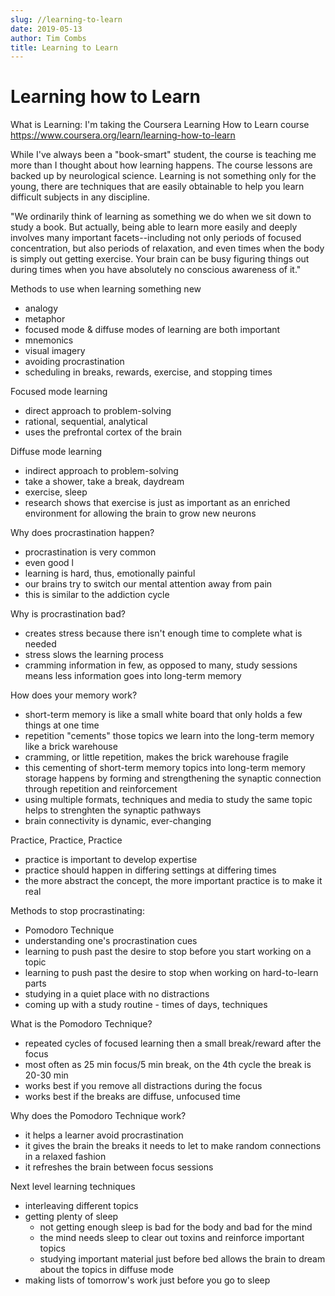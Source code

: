 ```yaml
---
slug: //learning-to-learn
date: 2019-05-13
author: Tim Combs
title: Learning to Learn
---
```


# Learning how to Learn

What is Learning:
I'm taking the Coursera Learning How to Learn course
https://www.coursera.org/learn/learning-how-to-learn

While I've always been a "book-smart" student, the course is teaching me more than I thought about how learning happens. The course lessons are backed up by neurological science. Learning is not something only for the young, there are techniques that are easily obtainable to help you learn difficult subjects in any discipline.

"We ordinarily think of learning as something we do when we sit down to study a book. But actually, being able to learn more easily and deeply involves many important facets--including not only periods of focused concentration, but also periods of relaxation, and even times when the body is simply out getting exercise. Your brain can be busy figuring things out during times when you have absolutely no conscious awareness of it."

Methods to use when learning something new
- analogy
- metaphor
- focused mode & diffuse modes of learning are both important
- mnemonics
- visual imagery
- avoiding procrastination
- scheduling in breaks, rewards, exercise, and stopping times

Focused mode learning
- direct approach to problem-solving
- rational, sequential, analytical
- uses the prefrontal cortex of the brain

Diffuse mode learning
- indirect approach to problem-solving
- take a shower, take a break, daydream
- exercise, sleep
- research shows that exercise is just as important as an enriched environment for allowing the brain to grow new neurons

Why does procrastination happen?
- procrastination is very common
- even good l
- learning is hard, thus, emotionally painful
- our brains try to switch our mental attention away from pain
- this is similar to the addiction cycle

Why is procrastination bad?
- creates stress because there isn't enough time to complete what is needed
- stress slows the learning process
- cramming information in few, as opposed to many, study sessions means less information goes into long-term memory

How does your memory work?
- short-term memory is like a small white board that only holds a few things at one time
- repetition "cements" those topics we learn into the long-term memory like a brick warehouse
- cramming, or little repetition, makes the brick warehouse fragile
- this cementing of short-term memory topics into long-term memory storage happens by forming and strengthening the synaptic connection through repetition and reinforcement
- using multiple formats, techniques and media to study the same topic helps to strenghten the synaptic pathways
- brain connectivity is dynamic, ever-changing

Practice, Practice, Practice
- practice is important to develop expertise
- practice should happen in differing settings at differing times
- the more abstract the concept, the more important practice is to make it real

Methods to stop procrastinating:
- Pomodoro Technique
- understanding one's procrastination cues
- learning to push past the desire to stop before you start working on a topic
- learning to push past the desire to stop when working on hard-to-learn parts
- studying in a quiet place with no distractions
- coming up with a study routine - times of days, techniques

What is the Pomodoro Technique?
- repeated cycles of focused learning then a small break/reward after the focus
- most often as 25 min focus/5 min break, on the 4th cycle the break is 20-30 min
- works best if you remove all distractions during the focus
- works best if the breaks are diffuse, unfocused time

Why does the Pomodoro Technique work?
- it helps a learner avoid procrastination
- it gives the brain the breaks it needs to let to make random connections in a relaxed fashion
- it refreshes the brain between focus sessions

Next level learning techniques
- interleaving different topics
- getting plenty of sleep
  - not getting enough sleep is bad for the body and bad for the mind
  - the mind needs sleep to clear out toxins and reinforce important topics
  - studying important material just before bed allows the brain to dream about the topics in diffuse mode 
- making lists of tomorrow's work just before you go to sleep